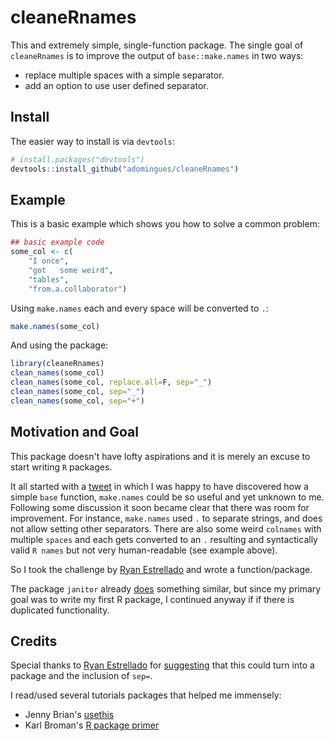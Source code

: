 # cleaneRnames

This and extremely simple, single-function package. The single goal of `cleaneRnames` is to improve the output of `base::make.names` in two ways:

- replace multiple spaces with a simple separator.
- add an option to use user defined separator.

## Install

The easier way to install is via `devtools`:

```r
# install.packages("devtools")
devtools::install_github("adomingues/cleaneRnames")
```


## Example

This is a basic example which shows you how to solve a common problem:

```r
## basic example code
some_col <- c(
    "I once",
    "got   some weird",
    "tables",
    "from.a.collaborator")
```

Using `make.names` each and every space will be converted to `.`:

```r
make.names(some_col)
```

And using the package:

```r
library(cleaneRnames)
clean_names(some_col)
clean_names(some_col, replace.all=F, sep="_")
clean_names(some_col, sep="_")
clean_names(some_col, sep="+")
```


## Motivation and Goal 

This package doesn't have lofty aspirations and it is merely an excuse to start writing `R` packages.

It all started with a [tweet](https://twitter.com/keyboardpipette/status/943110804819382273) in which I was happy to have discovered how a simple `base` function, `make.names` could be so useful and yet unknown to me. Following some discussion it soon became clear that there was room for improvement. For instance, `make.names` used `.` to separate strings, and does not allow setting other separators. There are also some weird `colnames` with multiple `spaces` and each gets converted to an `.` resulting and syntactically valid `R names` but not very human-readable (see example above).

So I took the challenge by [Ryan Estrellado](https://github.com/restrellado) and wrote a function/package.

The package `janitor` already [does](https://garthtarr.github.io/meatR/janitor.html) something similar, but since my primary goal was to write my first R package, I continued anyway if if there is duplicated functionality. 

## Credits

Special thanks to [Ryan Estrellado](https://github.com/restrellado) for [suggesting](https://twitter.com/RyanEs/status/943566380879638528) that this could turn into a package and the inclusion of `sep=`. 

I read/used several tutorials packages that helped me immensely:
- Jenny Brian's [usethis](https://github.com/r-lib/usethis)
- Karl Broman's [R package primer](http://kbroman.org/pkg_primer/) 